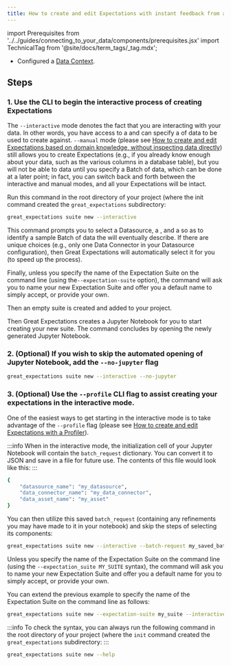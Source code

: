 ```yaml
---
title: How to create and edit Expectations with instant feedback from a sample Batch of data
---
```


import Prerequisites from '../../guides/connecting_to_your_data/components/prerequisites.jsx'
import TechnicalTag from '@site/docs/term_tags/_tag.mdx';

<Prerequisites>

- Configured a [Data Context](../../tutorials/getting_started/initialize_a_data_context.md).

</Prerequisites>

## Steps

### 1. Use the CLI to begin the interactive process of creating Expectations 

The ``--interactive`` mode denotes the fact that you are interacting with your data.  In other words, you have access to a <TechnicalTag tag="datasource" text="Datasource" /> and can specify a <TechnicalTag tag="batch" text="Batch" /> of data to be used to create <TechnicalTag tag="expectation" text="Expectations" /> against.  ``--manual`` mode (please see [How to create and edit Expectations based on domain knowledge, without inspecting data directly](./how_to_create_and_edit_expectations_based_on_domain_knowledge_without_inspecting_data_directly.md)) still allows you to create Expectations (e.g., if you already know enough about your data, such as the various columns in a database table), but you will not be able to <TechnicalTag tag="validation" text="Validate" /> data until you specify a Batch of data, which can be done at a later point; in fact, you can switch back and forth between the interactive and manual modes, and all your Expectations will be intact.

Run this command in the root directory of your project (where the init command created the ``great_expectations`` subdirectory:

```bash
great_expectations suite new --interactive
```

This command prompts you to select a Datasource, a <TechnicalTag tag="data_connector" text="Data Connector" />, and a <TechnicalTag tag="data_asset" text="Data Asset" /> so as to identify a sample Batch of data the <TechnicalTag tag="expectation_suite" text="Expectation Suite" /> will eventually describe.  If there are unique choices (e.g., only one Data Connector in your Datasource configuration), then Great Expectations will automatically select it for you (to speed up the process).

Finally, unless you specify the name of the Expectation Suite on the command line (using the``--expectation-suite`` option), the command will ask you to name your new Expectation Suite and offer you a default name to simply accept, or provide your own.

Then an empty suite is created and added to your project.

Then Great Expectations creates a Jupyter Notebook for you to start creating your new suite.  The command concludes by opening the newly generated Jupyter Notebook.

### 2. (Optional) If you wish to skip the automated opening of Jupyter Notebook, add the ``--no-jupyter`` flag

```bash
great_expectations suite new --interactive --no-jupyter
```

### 3. (Optional) Use the `--profile` CLI flag to assist creating your expectations in the interactive mode. 

One of the easiest ways to get starting in the interactive mode is to take advantage of the `--profile` flag (please see [How to create and edit Expectations with a Profiler](./how_to_create_and_edit_expectations_with_a_profiler.md)).

:::info
When in the interactive mode, the initialization cell of your Jupyter Notebook will contain the ``batch_request``
dictionary.  You can convert it to JSON and save in a file for future use.  The contents of this file would look like this:
:::

```bash
{
    "datasource_name": "my_datasource",
    "data_connector_name": "my_data_connector",
    "data_asset_name": "my_asset"
}
```

You can then utilize this saved ``batch_request`` (containing any refinements you may have made to it in your notebook) and skip the steps of selecting its components:

```bash
great_expectations suite new --interactive --batch-request my_saved_batch_request_file.json
```

Unless you specify the name of the Expectation Suite on the command line (using the ``--expectation_suite MY_SUITE`` syntax),
the command will ask you to name your new Expectation Suite and offer you a default name for you to simply accept, or provide your own.

You can extend the previous example to specify the name of the Expectation Suite on the command line as follows:

```bash
great_expectations suite new --expectation-suite my_suite --interactive --batch-request my_saved_batch_request.json
```

:::info
To check the syntax, you can always run the following command in the root directory of your project (where the ``init`` command created the ``great_expectations`` subdirectory:
:::

```bash
great_expectations suite new --help
```
